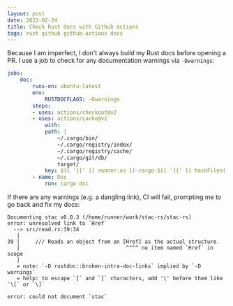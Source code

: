 ```yaml
---
layout: post
date: 2022-02-24
title: Check Rust docs with Github actions
tags: rust github github-actions docs
---
```


Because I am imperfect, I don't always build my Rust docs before opening a PR.
I use a job to check for any documentation warnings via `-Dwarnings`:

```yaml
jobs:
    doc:
        runs-on: ubuntu-latest
        env:
            RUSTDOCFLAGS: -Dwarnings
        steps:
        - uses: actions/checkout@v2
        - uses: actions/cache@v2
            with:
            path: |
                ~/.cargo/bin/
                ~/.cargo/registry/index/
                ~/.cargo/registry/cache/
                ~/.cargo/git/db/
                target/
            key: ${{ '{{' }} runner.os }}-cargo-${{ '{{' }} hashFiles('Cargo.toml') }}
        - name: Doc
            run: cargo doc
```

If there are any warnings (e.g. a dangling link), CI will fail, prompting me to go back and fix my docs:

```
Documenting stac v0.0.3 (/home/runner/work/stac-rs/stac-rs)
error: unresolved link to `Href`
  --> src/read.rs:39:34
   |
39 |     /// Reads an object from an [Href] as the actual structure.
   |                                  ^^^^ no item named `Href` in scope
   |
   = note: `-D rustdoc::broken-intra-doc-links` implied by `-D warnings`
   = help: to escape `[` and `]` characters, add '\' before them like `\[` or `\]`

error: could not document `stac`
```
